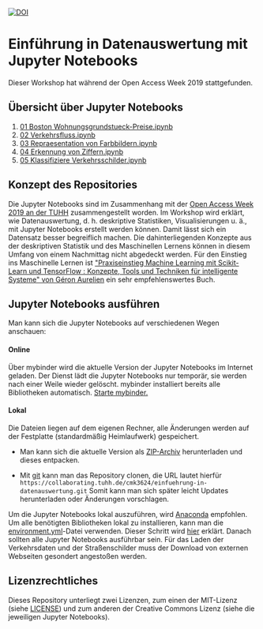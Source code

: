 [![DOI](https://zenodo.org/badge/216908574.svg)](https://zenodo.org/badge/latestdoi/216908574)

# Einführung in Datenauswertung mit Jupyter Notebooks

Dieser Workshop hat während der Open Access Week 2019 stattgefunden.

## Übersicht über Jupyter Notebooks

1. [01 Boston Wohnungsgrundstueck-Preise.ipynb](01%20Boston%20Wohnungsgrundstueck-Preise.ipynb)
1. [02 Verkehrsfluss.ipynb](./02%20Verkehrsfluss.ipynb)
1. [03 Repraesentation von Farbbildern.ipynb](./03%20Repraesentation%20von%20Farbbildern.ipynb)
1. [04 Erkennung von Ziffern.ipynb](./04%20Erkennung%20von%20Ziffern.ipynb)
1. [05 Klassifiziere Verkehrsschilder.ipynb](./05%20Klassifiziere%20Verkehrsschilder.ipynb)

## Konzept des Repositories

Die Jupyter Notebooks sind im Zusammenhang mit der [Open Access Week 2019 an der TUHH](https://www.tub.tuhh.de/blog/2019/10/14/oaweek2019-an-der-tuhh-programm/) zusammengestellt worden.
Im Workshop wird erklärt, wie Datenauswertung, d. h. deskriptive Statistiken, Visualisierungen u. ä., mit Jupyter Notebooks erstellt werden können.
Damit lässt sich ein Datensatz besser begreiflich machen.
Die dahinterliegenden Konzepte aus der deskriptiven Statistik und des Maschinellen Lernens können in diesem Umfang von einem Nachmittag nicht abgedeckt werden.
Für den Einstieg ins Maschinelle Lernen ist 
["Praxiseinstieg Machine Learning mit Scikit-Learn und TensorFlow : Konzepte, Tools und Techniken für intelligente Systeme" von Géron Aurelien](https://katalog.tub.tuhh.de/Record/898831717)
ein sehr empfehlenswertes Buch.

## Jupyter Notebooks ausführen

Man kann sich die Jupyter Notebooks auf verschiedenen Wegen anschauen:

#### Online 

Über mybinder wird die aktuelle Version der Jupyter Notebooks im Internet geladen.
Der Dienst lädt die Jupyter Notebooks nur temporär, sie werden nach einer Weile wieder gelöscht.
mybinder installiert bereits alle Bibliotheken automatisch.
[Starte mybinder.](https://mybinder.org/v2/git/https%3A%2F%2Fcollaborating.tuhh.de%2Fcmk3624%2Feinfuehrung-in-datenauswertung.git/master)

#### Lokal

Die Dateien liegen auf dem eigenen Rechner, alle Änderungen werden auf der Festplatte (standardmäßig Heimlaufwerk) gespeichert.

- Man kann sich die aktuelle Version als 
[ZIP-Archiv](https://collaborating.tuhh.de/cmk3624/einfuehrung-in-datenauswertung/-/archive/master/einfuehrung-in-datenauswertung-master.zip)
herunterladen und dieses entpacken.

- Mit [git](https://git-scm.com/) kann man das Repository clonen, die URL lautet hierfür `https://collaborating.tuhh.de/cmk3624/einfuehrung-in-datenauswertung.git`
Somit kann man sich später leicht Updates herunterladen oder Änderungen vorschlagen.

Um die Jupyter Notebooks lokal auszuführen, wird [Anaconda](https://www.anaconda.com/distribution/) empfohlen.
Um alle benötigten Bibliotheken lokal zu installieren, kann man die [environment.yml](./environment.yml)-Datei verwenden.
Dieser Schritt wird 
[hier](https://docs.conda.io/projects/conda/en/latest/user-guide/tasks/manage-environments.html#creating-an-environment-from-an-environment-yml-file)
erklärt.
Danach sollten alle Jupyter Notebooks ausführbar sein.
Für das Laden der Verkehrsdaten und der Straßenschilder muss der Download von externen Webseiten gesondert angestoßen werden.

## Lizenzrechtliches

Dieses Repository unterliegt zwei Lizenzen, zum einen der MIT-Lizenz (siehe [LICENSE](./LICENSE)) und zum anderen der Creative Commons Lizenz (siehe die jeweiligen Jupyter Notebooks).
